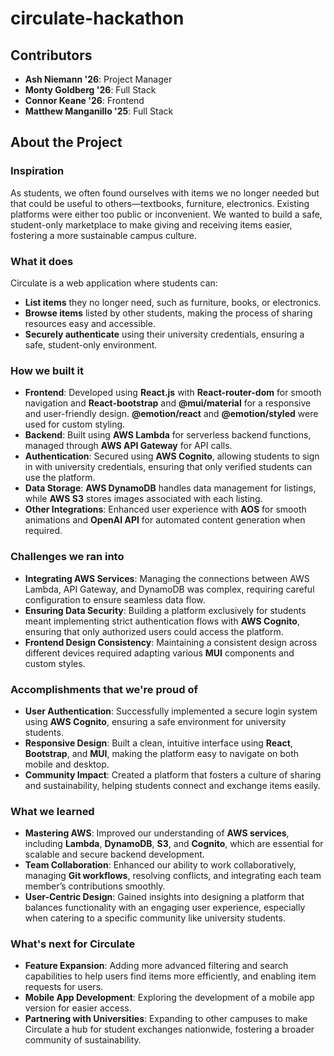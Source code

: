 # circulate-hackathon

## Contributors
- **Ash Niemann '26**: Project Manager
- **Monty Goldberg '26**: Full Stack
- **Connor Keane '26**: Frontend
- **Matthew Manganillo '25**: Full Stack

## About the Project

### Inspiration
As students, we often found ourselves with items we no longer needed but that could be useful to others—textbooks, furniture, electronics. Existing platforms were either too public or inconvenient. We wanted to build a safe, student-only marketplace to make giving and receiving items easier, fostering a more sustainable campus culture.

### What it does
Circulate is a web application where students can:
- **List items** they no longer need, such as furniture, books, or electronics.
- **Browse items** listed by other students, making the process of sharing resources easy and accessible.
- **Securely authenticate** using their university credentials, ensuring a safe, student-only environment.

### How we built it
- **Frontend**: Developed using **React.js** with **React-router-dom** for smooth navigation and **React-bootstrap** and **@mui/material** for a responsive and user-friendly design. **@emotion/react** and **@emotion/styled** were used for custom styling.
- **Backend**: Built using **AWS Lambda** for serverless backend functions, managed through **AWS API Gateway** for API calls.
- **Authentication**: Secured using **AWS Cognito**, allowing students to sign in with university credentials, ensuring that only verified students can use the platform.
- **Data Storage**: **AWS DynamoDB** handles data management for listings, while **AWS S3** stores images associated with each listing.
- **Other Integrations**: Enhanced user experience with **AOS** for smooth animations and **OpenAI API** for automated content generation when required.

### Challenges we ran into
- **Integrating AWS Services**: Managing the connections between AWS Lambda, API Gateway, and DynamoDB was complex, requiring careful configuration to ensure seamless data flow.
- **Ensuring Data Security**: Building a platform exclusively for students meant implementing strict authentication flows with **AWS Cognito**, ensuring that only authorized users could access the platform.
- **Frontend Design Consistency**: Maintaining a consistent design across different devices required adapting various **MUI** components and custom styles.

### Accomplishments that we're proud of
- **User Authentication**: Successfully implemented a secure login system using **AWS Cognito**, ensuring a safe environment for university students.
- **Responsive Design**: Built a clean, intuitive interface using **React**, **Bootstrap**, and **MUI**, making the platform easy to navigate on both mobile and desktop.
- **Community Impact**: Created a platform that fosters a culture of sharing and sustainability, helping students connect and exchange items easily.

### What we learned
- **Mastering AWS**: Improved our understanding of **AWS services**, including **Lambda**, **DynamoDB**, **S3**, and **Cognito**, which are essential for scalable and secure backend development.
- **Team Collaboration**: Enhanced our ability to work collaboratively, managing **Git workflows**, resolving conflicts, and integrating each team member’s contributions smoothly.
- **User-Centric Design**: Gained insights into designing a platform that balances functionality with an engaging user experience, especially when catering to a specific community like university students.

### What's next for Circulate
- **Feature Expansion**: Adding more advanced filtering and search capabilities to help users find items more efficiently, and enabling item requests for users.
- **Mobile App Development**: Exploring the development of a mobile app version for easier access.
- **Partnering with Universities**: Expanding to other campuses to make Circulate a hub for student exchanges nationwide, fostering a broader community of sustainability.
